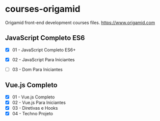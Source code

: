 # courses-origamid
Origamid front-end development courses files.
https://www.origamid.com

## JavaScript Completo ES6
- [x] 01 - JavaScript Completo ES6+
- [x] 02 - JavaScript Para Iniciantes
- [ ] 03 - Dom Para Iniciantes



## Vue.js Completo
- [x] 01 - Vue.js Completo
- [x] 02 - Vue.js Para Iniciantes
- [x] 03 - Diretivas e Hooks
- [x] 04 - Techno Projeto